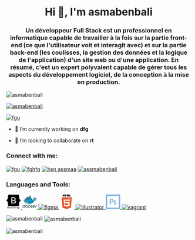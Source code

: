 <h1 align="center">Hi 👋, I'm asmabenbali</h1>
<h3 align="center">Un développeur Full Stack est un professionnel en informatique capable de travailler à la fois sur la partie front-end (ce que l'utilisateur voit et interagit avec) et sur la partie back-end (les coulisses, la gestion des données et la logique de l'application) d'un site web ou d'une application. En résumé, c'est un expert polyvalent capable de gérer tous les aspects du développement logiciel, de la conception à la mise en production.</h3>

<p align="left"> <img src="https://komarev.com/ghpvc/?username=asmabenbali&label=Profile%20views&color=0e75b6&style=flat" alt="asmabenbali" /> </p>

<p align="left"> <a href="https://github.com/ryo-ma/github-profile-trophy"><img src="https://github-profile-trophy.vercel.app/?username=asmabenbali" alt="asmabenbali" /></a> </p>

<p align="left"> <a href="https://twitter.com/fgu" target="blank"><img src="https://img.shields.io/twitter/follow/fgu?logo=twitter&style=for-the-badge" alt="fgu" /></a> </p>

- 🔭 I’m currently working on **dfg**

- 👯 I’m looking to collaborate on **rt**

<h3 align="left">Connect with me:</h3>
<p align="left">
<a href="https://twitter.com/fgu" target="blank"><img align="center" src="https://raw.githubusercontent.com/rahuldkjain/github-profile-readme-generator/master/src/images/icons/Social/twitter.svg" alt="fgu" height="30" width="40" /></a>
<a href="https://linkedin.com/in/fghfg" target="blank"><img align="center" src="https://raw.githubusercontent.com/rahuldkjain/github-profile-readme-generator/master/src/images/icons/Social/linked-in-alt.svg" alt="fghfg" height="30" width="40" /></a>
<a href="https://fb.com/hsn assmaa" target="blank"><img align="center" src="https://raw.githubusercontent.com/rahuldkjain/github-profile-readme-generator/master/src/images/icons/Social/facebook.svg" alt="hsn assmaa" height="30" width="40" /></a>
<a href="https://instagram.com/assmabenbali" target="blank"><img align="center" src="https://raw.githubusercontent.com/rahuldkjain/github-profile-readme-generator/master/src/images/icons/Social/instagram.svg" alt="assmabenbali" height="30" width="40" /></a>
</p>

<h3 align="left">Languages and Tools:</h3>
<p align="left"> <a href="https://getbootstrap.com" target="_blank" rel="noreferrer"> <img src="https://raw.githubusercontent.com/devicons/devicon/master/icons/bootstrap/bootstrap-plain-wordmark.svg" alt="bootstrap" width="40" height="40"/> </a> <a href="https://www.docker.com/" target="_blank" rel="noreferrer"> <img src="https://raw.githubusercontent.com/devicons/devicon/master/icons/docker/docker-original-wordmark.svg" alt="docker" width="40" height="40"/> </a> <a href="https://www.figma.com/" target="_blank" rel="noreferrer"> <img src="https://www.vectorlogo.zone/logos/figma/figma-icon.svg" alt="figma" width="40" height="40"/> </a> <a href="https://www.w3.org/html/" target="_blank" rel="noreferrer"> <img src="https://raw.githubusercontent.com/devicons/devicon/master/icons/html5/html5-original-wordmark.svg" alt="html5" width="40" height="40"/> </a> <a href="https://www.adobe.com/in/products/illustrator.html" target="_blank" rel="noreferrer"> <img src="https://www.vectorlogo.zone/logos/adobe_illustrator/adobe_illustrator-icon.svg" alt="illustrator" width="40" height="40"/> </a> <a href="https://www.photoshop.com/en" target="_blank" rel="noreferrer"> <img src="https://raw.githubusercontent.com/devicons/devicon/master/icons/photoshop/photoshop-line.svg" alt="photoshop" width="40" height="40"/> </a> <a href="https://www.vagrantup.com/" target="_blank" rel="noreferrer"> <img src="https://www.vectorlogo.zone/logos/vagrantup/vagrantup-icon.svg" alt="vagrant" width="40" height="40"/> </a> </p>

<p><img align="left" src="https://github-readme-stats.vercel.app/api/top-langs?username=asmabenbali&show_icons=true&locale=en&layout=compact" alt="asmabenbali" /></p>

<p>&nbsp;<img align="center" src="https://github-readme-stats.vercel.app/api?username=asmabenbali&show_icons=true&locale=en" alt="asmabenbali" /></p>

<p><img align="center" src="https://github-readme-streak-stats.herokuapp.com/?user=asmabenbali&" alt="asmabenbali" /></p>

